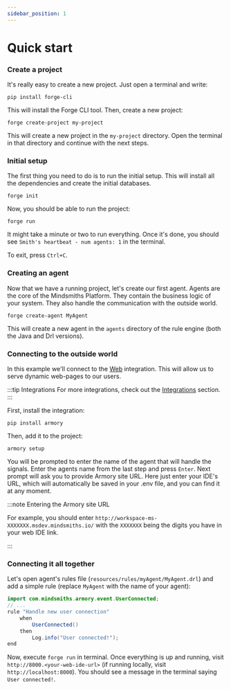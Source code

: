 ```yaml
---
sidebar_position: 1
---
```


# Quick start

### Create a project

It's really easy to create a new project. Just open a terminal and write:

```shell
pip install forge-cli
```

This will install the Forge CLI tool. Then, create a new project:

```shell
forge create-project my-project
```

This will create a new project in the `my-project` directory. Open the terminal in that directory and continue with the next steps.

### Initial setup

The first thing you need to do is to run the initial setup. This will install all the dependencies and create the initial databases.

```shell
forge init
```

Now, you should be able to run the project:

```shell
forge run
```

It might take a minute or two to run everything. Once it's done, you should see `Smith's heartbeat - num agents: 1` in the terminal.

To exit, press `Ctrl+C`.


### Creating an agent

Now that we have a running project, let's create our first agent. Agents are the core of the Mindsmiths Platform.
They contain the business logic of your system. They also handle the communication with the outside world.

```shell
forge create-agent MyAgent
```

This will create a new agent in the `agents` directory of the rule engine (both the Java and Drl versions).


### Connecting to the outside world

In this example we'll connect to the [Web](/docs/integrations/web) integration. This will allow us to serve dynamic web-pages to our users.

:::tip Integrations
For more integrations, check out the [Integrations](/docs/integrations/getting-started) section.
:::

First, install the integration:

```shell
pip install armory
```

Then, add it to the project:

```shell
armory setup
```

You will be prompted to enter the name of the agent that will handle the signals. Enter the agents name from the last step and press `Enter`.
Next prompt will ask you to provide Armory site URL. Here just enter your IDE's URL, which will automatically be saved in your .env file, and you can find it at any moment.

:::note Entering the Armory site URL

For example, you should enter `http://workspace-ms-XXXXXXX.msdev.mindsmiths.io/` with the `XXXXXXX` being the digits you have in your web IDE link.

:::


### Connecting it all together

Let's open agent's rules file (`resources/rules/myAgent/MyAgent.drl`) and add a simple rule (replace `MyAgent` with the name of your agent):

```java title="services/rule_engine/src/main/resources/rules/myAgent/MyAgent.drl"
import com.mindsmiths.armory.event.UserConnected;
// ...
rule "Handle new user connection"
    when
        UserConnected()
    then
        Log.info("User connected!");
end
```

Now, execute `forge run` in terminal. Once everything is up and running, visit `http://8000.<your-web-ide-url>` (if running locally, visit `http://localhost:8000`).
You should see a message in the terminal saying `User connected!`.
